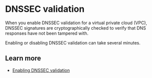 # DNSSEC validation<a name="dnssec-validation"></a>

When you enable DNSSEC validation for a virtual private cloud \(VPC\), DNSSEC signatures are cryptographically checked to verify that DNS responses have not been tampered with\.

Enabling or disabling DNSSEC validation can take several minutes\.

## Learn more<a name="dnssec-validation-learn-more"></a>
+ [Enabling DNSSEC validation](https://docs.aws.amazon.com/Route53/latest/DeveloperGuide/resolver-dnssec-validation.html)
